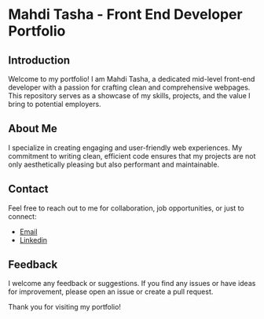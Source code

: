 # Mahdi Tasha - Front End Developer Portfolio
## Introduction
Welcome to my portfolio! I am Mahdi Tasha, a dedicated mid-level front-end developer with a passion for crafting clean and comprehensive webpages. This repository serves as a showcase of my skills, projects, and the value I bring to potential employers.

## About Me
I specialize in creating engaging and user-friendly web experiences. My commitment to writing clean, efficient code ensures that my projects are not only aesthetically pleasing but also performant and maintainable.

## Contact

Feel free to reach out to me for collaboration, job opportunities, or just to connect:

- [Email](imwhdiiii@gmail.com)
- [Linkedin](https://www.linkedin.com/in/mahditasha/)

## Feedback

I welcome any feedback or suggestions. If you find any issues or have ideas for improvement, please open an issue or create a pull request.

Thank you for visiting my portfolio!